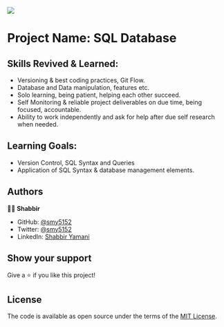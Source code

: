 ![](https://img.shields.io/badge/Microverse-blueviolet)

# Project Name: SQL Database

## Skills Revived & Learned:

- Versioning & best coding practices, Git Flow.
- Database and Data manipulation, features etc.
- Solo learning, being patient, helping each other succeed.
- Self Monitoring & reliable project deliverables on due time, being focused, accountable.
- Ability to work independently and ask for help after due self research when needed.

## Learning Goals:

- Version Control, SQL Syntax and Queries
- Application of SQL Syntax & database management elements.

## Authors

🧑‍💻 **Shabbir**

- GitHub: [@smy5152](https://github.com/smy5152)
- Twitter: [@smy5152](https://twitter.com/smy5152)
- LinkedIn: [Shabbir Yamani](https://www.linkedin.com/in/shabbirmyamani/)

## Show your support

Give a :star:️ if you like this project!

## License

The code is available as open source under the terms of the [MIT License](https://opensource.org/licenses/MIT).
